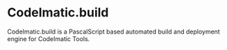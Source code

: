 # CodeImatic.build
CodeImatic.build is a PascalScript based automated build and deployment engine for CodeImatic Tools.
